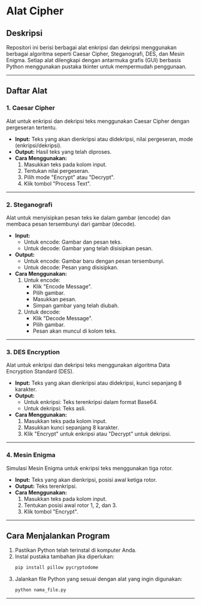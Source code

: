 # Alat Cipher

## Deskripsi

Repositori ini berisi berbagai alat enkripsi dan dekripsi menggunakan berbagai algoritma seperti Caesar Cipher, Steganografi, DES, dan Mesin Enigma. Setiap alat dilengkapi dengan antarmuka grafis (GUI) berbasis Python menggunakan pustaka tkinter untuk mempermudah penggunaan.

---

## Daftar Alat

### 1. **Caesar Cipher**
Alat untuk enkripsi dan dekripsi teks menggunakan Caesar Cipher dengan pergeseran tertentu.
- **Input:** Teks yang akan dienkripsi atau didekripsi, nilai pergeseran, mode (enkripsi/dekripsi).
- **Output:** Hasil teks yang telah diproses.
- **Cara Menggunakan:**
  1. Masukkan teks pada kolom input.
  2. Tentukan nilai pergeseran.
  3. Pilih mode "Encrypt" atau "Decrypt".
  4. Klik tombol "Process Text".

---

### 2. **Steganografi**
Alat untuk menyisipkan pesan teks ke dalam gambar (encode) dan membaca pesan tersembunyi dari gambar (decode).
- **Input:**
  - Untuk encode: Gambar dan pesan teks.
  - Untuk decode: Gambar yang telah disisipkan pesan.
- **Output:**
  - Untuk encode: Gambar baru dengan pesan tersembunyi.
  - Untuk decode: Pesan yang disisipkan.
- **Cara Menggunakan:**
  1. Untuk encode:
     - Klik "Encode Message".
     - Pilih gambar.
     - Masukkan pesan.
     - Simpan gambar yang telah diubah.
  2. Untuk decode:
     - Klik "Decode Message".
     - Pilih gambar.
     - Pesan akan muncul di kolom teks.

---

### 3. **DES Encryption**
Alat untuk enkripsi dan dekripsi teks menggunakan algoritma Data Encryption Standard (DES).
- **Input:** Teks yang akan dienkripsi atau didekripsi, kunci sepanjang 8 karakter.
- **Output:**
  - Untuk enkripsi: Teks terenkripsi dalam format Base64.
  - Untuk dekripsi: Teks asli.
- **Cara Menggunakan:**
  1. Masukkan teks pada kolom input.
  2. Masukkan kunci sepanjang 8 karakter.
  3. Klik "Encrypt" untuk enkripsi atau "Decrypt" untuk dekripsi.

---

### 4. **Mesin Enigma**
Simulasi Mesin Enigma untuk enkripsi teks menggunakan tiga rotor.
- **Input:** Teks yang akan dienkripsi, posisi awal ketiga rotor.
- **Output:** Teks terenkripsi.
- **Cara Menggunakan:**
  1. Masukkan teks pada kolom input.
  2. Tentukan posisi awal rotor 1, 2, dan 3.
  3. Klik tombol "Encrypt".

---

## Cara Menjalankan Program
1. Pastikan Python telah terinstal di komputer Anda.
2. Instal pustaka tambahan jika diperlukan:
   ```bash
   pip install pillow pycryptodome
   ```
3. Jalankan file Python yang sesuai dengan alat yang ingin digunakan:
   ```bash
   python nama_file.py
   ```

---

